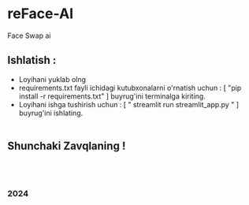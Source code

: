 # reFace-AI
Face Swap ai

## Ishlatish : 
* Loyihani yuklab olng
* requirements.txt fayli ichidagi kutubxonalarni o'rnatish uchun : [ "pip install -r requirements.txt" ] buyrug'ini terminalga kiriting.
* Loyihani ishga tushirish uchun : [ " streamlit run streamlit_app.py " ] buyrug'ini ishlating.
<br><br>
## Shunchaki Zavqlaning !
<br><br>
### 2024
